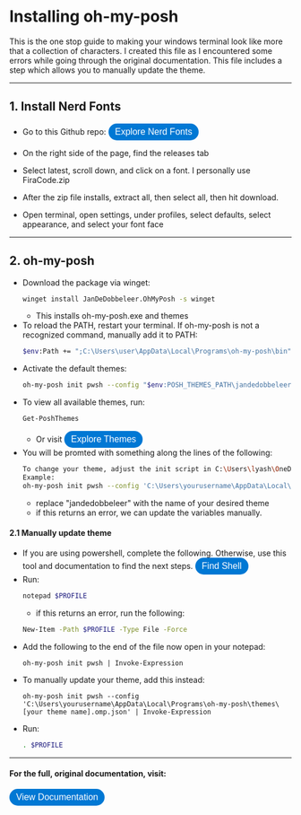 # Installing oh-my-posh

This is the one stop guide to making your windows terminal look like more that a collection of characters. I created this file as I encountered some errors while going through the original documentation. This file includes a step which allows you to manually update the theme. 

---

## 1. Install Nerd Fonts

- Go to this Github repo: <a href="https://github.com/ryanoasis/nerd-fonts/" style="display:inline-block; background-color:#0078D4; color:white; padding:6px 12px; text-align:center; text-decoration:none; font-size:16px; border-radius:32px; font-family:Arial, sans-serif;">Explore Nerd Fonts</a>

- On the right side of the page, find the releases tab
- Select latest, scroll down, and click on a font. I personally use FiraCode.zip
- After the zip file installs, extract all, then select all, then hit download.
- Open terminal, open settings, under profiles, select defaults, select appearance, and select your font face

---

## 2. oh-my-posh

- Download the package via winget: 
    ```bash
   winget install JanDeDobbeleer.OhMyPosh -s winget
   ```
    - This installs oh-my-posh.exe and themes
- To reload the PATH, restart your terminal. If oh-my-posh is not a recognized command, manually add it to PATH: 
    ```bash
    $env:Path += ";C:\Users\user\AppData\Local\Programs\oh-my-posh\bin"
    ```
- Activate the default themes:
    ```bash
    oh-my-posh init pwsh --config "$env:POSH_THEMES_PATH\jandedobbeleer.omp.json" | Invoke-Expression
    ```
- To view all available themes, run: 
    ```bash
    Get-PoshThemes
    ```
    - Or visit <a href="https://ohmyposh.dev/docs/themes" style="display:inline-block; background-color:#0078D4; color:white; padding:6px 12px; text-align:center; text-decoration:none; font-size:16px; border-radius:32px; font-family:Arial, sans-serif;">Explore Themes</a>
- You will be promted with something along the lines of the following:
    ```bash
    To change your theme, adjust the init script in C:\Users\lyash\OneDrive\Documents\WindowsPowerShell\Microsoft.PowerShell_profile.ps1.
    Example:
    oh-my-posh init pwsh --config 'C:\Users\yourusername\AppData\Local\Programs\oh-my-posh\themes\jandedobbeleer.omp.json' | Invoke-Expression
    ```
    - replace "jandedobbeleer" with the name of your desired theme
    - if this returns an error, we can update the variables manually.

#### 2.1 Manually update theme

- If you are using powershell, complete the following. Otherwise, use this tool and documentation to find the next steps. <a href="https://ohmyposh.dev/docs/installation/prompt" style="display:inline-block; background-color:#0078D4; color:white; padding:6px 12px; text-align:center; text-decoration:none; font-size:16px; border-radius:32px; font-family:Arial, sans-serif;">Find Shell</a>
- Run:
    ```bash
    notepad $PROFILE
    ```
    - if this returns an error, run the following: 
    ```bash
    New-Item -Path $PROFILE -Type File -Force
    ```
- Add the following to the end of the file now open in your notepad:
    ```
    oh-my-posh init pwsh | Invoke-Expression
    ```
- To manually update your theme, add this instead:
    ```
    oh-my-posh init pwsh --config 'C:\Users\yourusername\AppData\Local\Programs\oh-my-posh\themes\[your theme name].omp.json' | Invoke-Expression
    ```
- Run: 
    ```bash
    . $PROFILE
    ```

--- 

#### For the full, original documentation, visit:
<a href="https://ohmyposh.dev/docs/installation/windows" style="display:inline-block; background-color:#0078D4; color:white; padding:6px 12px; text-align:center; text-decoration:none; font-size:16px; border-radius:32px; font-family:Arial, sans-serif;">View Documentation</a>